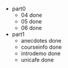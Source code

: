 - part0
    - 04 done
    - 05 done
    - 06 done
- part1
    - anecdotes done
    - courseinfo done
    - introdemo done
    - unicafe  done